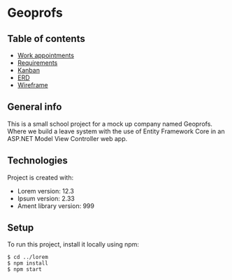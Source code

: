# Geoprofs

## Table of contents
* [Work appointments](https://docs.google.com/document/d/1MbaaNfLY_A3iA2qHCZ_FRFyOehceJjpxTrFsqTWMa2M/edit)
* [Requirements](https://docs.google.com/document/d/1xv_qz6JXwewakLFjI_R5YGyl8XhmklWPHwncH0N12-8/edit#heading=h.c4hzrqkf3y8b)
* [Kanban](https://github.com/users/svanka024/projects/1)
* [ERD](#erd)
* [Wireframe](#wireframe)

## General info
This is a small school project for a mock up company named Geoprofs. Where we build a leave system with the use of Entity Framework Core in an ASP.NET Model View Controller web app. 
 
## Technologies
Project is created with:
* Lorem version: 12.3
* Ipsum version: 2.33
* Ament library version: 999
	
## Setup
To run this project, install it locally using npm:

```
$ cd ../lorem
$ npm install
$ npm start
```
